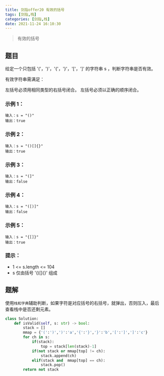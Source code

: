 ```yaml
---
title: 剑指offer20 有效的括号
tags: [剑指,栈]
categories: [剑指,栈]
date: 2021-11-24 16:10:30
---
```


> 有效的括号

## 题目

给定一个只包括 '('，')'，'{'，'}'，'['，']' 的字符串 s ，判断字符串是否有效。

有效字符串需满足：

左括号必须用相同类型的右括号闭合。
左括号必须以正确的顺序闭合。

### 示例 1：

```
输入：s = "()"
输出：true
```

### 示例 2：

```
输入：s = "()[]{}"
输出：true
```

### 示例 3：

```
输入：s = "(]"
输出：false
```

### 示例 4：

```
输入：s = "([)]"
输出：false
```

### 示例 5：

```
输入：s = "{[]}"
输出：true
```

### 提示：

- 1 <= s.length <= 104
- s 仅由括号 '()[]{}' 组成

## 题解

使用`栈和字典`辅助判断，如果字符是对应括号的右括号，就弹出，否则压入，最后查看栈中是否还剩元素。

```python
class Solution:
    def isValid(self, s: str) -> bool:
        stack = []
        mmap = {'(':')',')':'a','{':'}','}':'b','[':']',']':'c'}
        for ch in s:
            if(stack):
                top = stack[len(stack)-1]
            if(not stack or mmap[top] != ch):
                stack.append(ch)
            elif(stack and  mmap[top] == ch):
                stack.pop()
        return not stack
```

